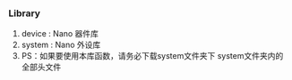 ###  **Library** 
1. device : Nano 器件库
2. system : Nano 外设库
3. PS：如果要使用本库函数，请务必下载system文件夹下 system文件夹内的全部头文件




